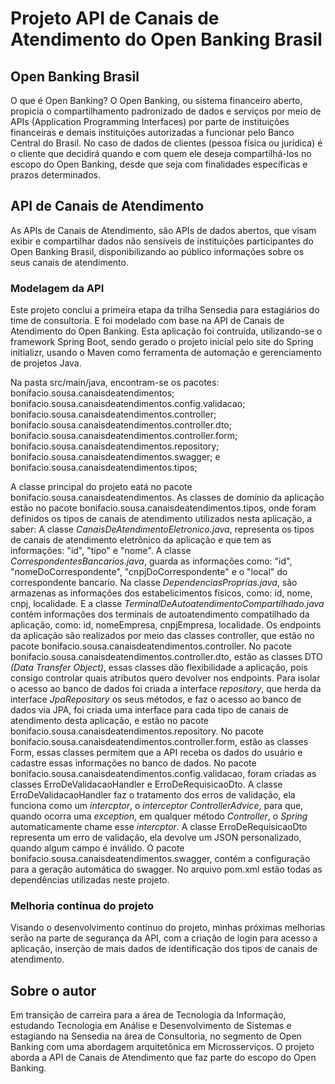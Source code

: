 # Projeto API de Canais de Atendimento do Open Banking Brasil

## Open Banking Brasil
O que é Open Banking?
O Open Banking, ou sistema financeiro aberto, propicia o compartilhamento padronizado de dados e serviços por meio de APIs (Application Programming Interfaces) por parte de instituições financeiras e demais instituições autorizadas a funcionar pelo Banco Central do Brasil. No caso de dados de clientes (pessoa física ou jurídica) é o cliente que decidirá quando e com quem ele deseja compartilhá-los no escopo do Open Banking, desde que seja com finalidades específicas e prazos determinados.

## API de Canais de Atendimento
As APIs de Canais de Atendimento, são APIs de dados abertos, que visam exibir e compartilhar dados não sensíveis de instituições participantes do Open Banking Brasil, disponibilizando ao público informações sobre os seus canais de atendimento.

### Modelagem da API
Este projeto conclui a primeira etapa da trilha Sensedia para estagiários do time de consultoria. E foi modelado com base na API de Canais de Atendimento do Open Banking.
Esta aplicação foi contruída, utilizando-se o framework Spring Boot, sendo gerado o projeto inicial pelo site do Spring initializr, usando o Maven como ferramenta de automação e gerenciamento de projetos Java.

Na pasta src/main/java, encontram-se os pacotes:
    bonifacio.sousa.canaisdeatendimentos;
    bonifacio.sousa.canaisdeatendimentos.config.validacao;
    bonifacio.sousa.canaisdeatendimentos.controller;
    bonifacio.sousa.canaisdeatendimentos.controller.dto;
    bonifacio.sousa.canaisdeatendimentos.controller.form;
    bonifacio.sousa.canaisdeatendimentos.repository;
    bonifacio.sousa.canaisdeatendimentos.swagger; e
    bonifacio.sousa.canaisdeatendimentos.tipos;

A classe principal do projeto eatá no pacote bonifacio.sousa.canaisdeatendimentos.
As classes de domínio da aplicação estão no pacote bonifacio.sousa.canaisdeatendimentos.tipos, onde foram definidos os tipos de canais de atendimento utilizados nesta aplicação, a saber:
    A classe *CanaisDeAtendimentoEletronico.java*, representa os tipos de canais de atendimento eletrônico da aplicação e que tem as informações: "id", "tipo" e "nome".
    A classe *CorrespondentesBancarios.java*, guarda as informações como: "id", "nomeDoCorrespondente", "cnpjDoCorrespondente" e o "local" do correspondente bancario.
    Na classe *DependenciasProprias.java*, são armazenas as informações dos estabelicimentos físicos, como: id, nome, cnpj, localidade.
    E a classe *TerminalDeAutoatendimentoCompartilhado.java* contém informações dos terminais de autoatendimento compatilhado da aplicação, como: id, nomeEmpresa, cnpjEmpresa, localidade.
Os endpoints da aplicação são realizados por meio das classes controller, que estão no pacote bonifacio.sousa.canaisdeatendimentos.controller.
No pacote bonifacio.sousa.canaisdeatendimentos.controller.dto, estão as classes DTO *(Data Transfer Object)*, essas classes dão flexibilidade a aplicação, pois consigo controlar quais atributos quero devolver nos endpoints.
Para isolar o acesso ao banco de dados foi criada a interface *repository*, que herda da interface *JpaRepository* os seus métodos, e faz o acesso ao banco de dados via JPA, foi criada uma interface para cada tipo de canais de atendimento desta aplicação, e estão no pacote bonifacio.sousa.canaisdeatendimentos.repository.
No pacote bonifacio.sousa.canaisdeatendimentos.controller.form, estão as classes Form, essas classes permitem que a API receba os dados do usuário e cadastre essas informações no banco de dados.
No pacote bonifacio.sousa.canaisdeatendimentos.config.validacao, foram criadas as classes ErroDeValidacaoHandler e ErroDeRequisicaoDto. A classe ErroDeValidacaoHandler faz o tratamento dos erros de validação, ela funciona como um *intercptor*, o *interceptor ControllerAdvice*, para que, quando ocorra uma *exception*, em qualquer método *Controller*, o *Spring* automaticamente chame esse *intercptor*. A classe ErroDeRequisicaoDto representa um erro de validação, ela devolve um JSON personalizado, quando algum campo é inválido.
O pacote bonifacio.sousa.canaisdeatendimentos.swagger, contém a configuração para a geração automática do swagger.
No arquivo pom.xml estão todas as dependências utilizadas neste projeto.

### Melhoria contínua do projeto
Visando o desenvolvimento contínuo do projeto, minhas próximas melhorias serão na parte de segurança da API, com a criação de login para acesso a aplicação, inserção de mais dados de identificação dos tipos de canais de atendimento.

## Sobre o autor
Em transição de carreira para a área de Tecnologia da Informação, estudando Tecnologia em Análise e Desenvolvimento de Sistemas e estagiando na Sensedia na área de Consultoria, no segmento de Open Banking com uma abordagem arquitetônica em Microsserviços. O projeto aborda a API de Canais de Atendimento que faz parte do escopo do Open Banking.
